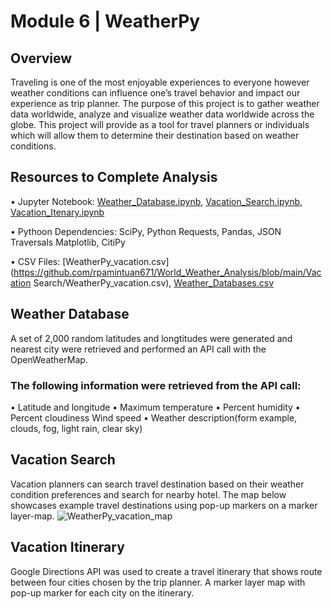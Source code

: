 # Module 6 | WeatherPy

## Overview
Traveling is one of the most enjoyable experiences to everyone however weather conditions can influence one’s travel behavior and impact our experience as trip planner. The purpose of this project is to gather weather data worldwide, analyze and visualize weather data  worldwide across the globe. This project will provide as a tool for travel planners or individuals which will allow them to determine their destination based on weather conditions.


## Resources to Complete Analysis

•	Jupyter Notebook: [Weather_Database.ipynb](https://github.com/rpamintuan671/World_Weather_Analysis/blob/main/Weather_Database/Weather_Database.ipynb), [Vacation_Search.ipynb](https://github.com/rpamintuan671/World_Weather_Analysis/blob/main/Vacation%20Search/Vacation_Search.ipynb),  [Vacation_Itenary.ipynb](https://github.com/rpamintuan671/World_Weather_Analysis/blob/main/Vacation_Itinerary/Vacation_Itinerary.ipynb)

•	Pythoon Dependencies: SciPy, Python Requests, Pandas, JSON Traversals Matplotlib, CitiPy

•	CSV Files: [WeatherPy_vacation.csv](https://github.com/rpamintuan671/World_Weather_Analysis/blob/main/Vacation Search/WeatherPy_vacation.csv), [Weather_Databases.csv](https://github.com/rpamintuan671/World_Weather_Analysis/blob/main/Weather_Database/WeatherPy_Database.csv)

## Weather Database
A set of 2,000 random latitudes and longtitudes were generated and nearest city were retrieved and performed an API call with the OpenWeatherMap.



### The following information were retrieved from the API call:
•	Latitude and longitude
•	Maximum temperature
•	Percent humidity
•	Percent cloudiness Wind speed
•	Weather description(form example, clouds, fog, light rain, clear sky)

## Vacation Search
Vacation planners can search travel destination based on their weather condition preferences and search for nearby hotel. The map below showcases example travel destinations using pop-up markers on a marker layer-map.
![WeatherPy_vacation_map](https://user-images.githubusercontent.com/106283411/182930704-4517d23e-0c20-4947-9082-c4ccb88c30ca.png)

 



## Vacation Itinerary
Google Directions API was used to create a travel itinerary that shows route between four cities chosen by the trip planner. A marker layer map with pop-up marker for each city on the itinerary.



 





